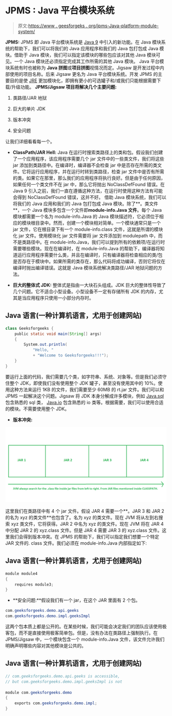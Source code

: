 # JPMS : Java 平台模块系统

> 原文:[https://www . geesforgeks . org/jpms-Java-platform-module-system/](https://www.geeksforgeeks.org/jpms-java-platform-module-system/)

**JPMS:** JPMS 即 Java 平台模块系统是 [Java 9](https://www.geeksforgeeks.org/Java-9-features-with-examples/) 中引入的新功能。在 Java 模块系统的帮助下，我们可以将我们的 Java 应用程序和我们的 Java 包打包成 Java 模块。借助于 Java 模块，我们可以指定该模块的哪些包应该对其他 Java 模块可见。一个 Java 模块还必须指定完成其工作所需的其他 Java 模块。
Java 平台模块系统有时也被称为 **Java 拼图**或**项目拼图**视情况而定。Jigsaw 是开发过程中内部使用的项目名称。后来 Jigsaw 更名为 Java 平台模块系统。开发 JPMS 的主要目的是使 [JRE](https://www.geeksforgeeks.org/differences-jdk-jre-jvm/) 更加模块化，即拥有更小的可选罐子和/或我们只能根据需要下载/升级功能。
**JPMS/Jigsaw 项目将解决几个主要问题:**

1.  类路径/JAR 地狱

2.  巨大的单片 JDK

3.  版本冲突

4.  安全问题

让我们详细看看每一个。

*   **ClassPath/JAR Hell:** Java 在运行时搜索类路径上的类和包。假设我们创建了一个应用程序，该应用程序需要几个 jar 文件中的一些类文件，我们将这些 jar 添加到类路径中。在编译时，编译器不会检查 jar 中是否存在所需的类文件。它将运行应用程序，并在运行时转到类路径，检查 jar 文件中是否有所需的类。如果它在那里，那么我们的应用程序将执行良好。但是由于任何原因，如果任何一个类文件不在 jar 中，那么它将抛出 NoClassDefFound 错误。在 Java 9 引入之前，我们一直在遵循这种方法，在运行时使用这种方法有可能会得到 NoClassDefFound 错误，这并不好。
    借助 Java 模块系统，我们可以将我们的 Java 应用和我们的 Java 包打包成 Java 模块。除了**。类文件**，一个 Java 模块多包含一个文件即**module-info.Java 文件**。每个 Java 模块都需要一个名为 module-info.Java 的 Java 模块描述符，它必须位于相应的模块根目录中。然而，创建一个模块相对简单。一个模块通常只是一个 jar 文件，它在根目录下有一个 module-info.class 文件，这就是所谓的模块化 jar 文件。使用模块化 jar 文件需要将 jar 文件添加到 modulepath 中，而不是类路径中。在 module-info.Java，我们可以提到所有的依赖项/在运行时需要哪些模块。现在在编译时，在 module-info.Java 的帮助下，编译器将知道运行应用程序需要什么类，并且在编译时，只有编译器将检查相应的类/包是否存在于模块中。如果所需的类存在，那么代码将成功编译，否则它将仅在编译时抛出编译错误。这就是 Java 模块系统解决类路径/JAR 地狱问题的方法。

*   **巨大的整体式 JDK:** 整体式是指由一大块石头组成。JDK 巨大的整体性导致了几个问题。它不适合小型设备。小型设备不一定有存储所有 JDK 的内存，尤其是当应用程序只使用一小部分内存时。

## Java 语言(一种计算机语言，尤用于创建网站)

```java
class Geeksforgeeks {
    public static void main(String[] args)
    {
        System.out.println(
            "Hello, "
            + "Welcome to Geeksforgeeks!!!");
    }
}
```

要运行上面的代码，我们需要几个类，如字符串、系统、对象等。但是我们必须守住整个 JDK，即使我们没有使用整个 JDK 罐子，甚至没有使用其中的 10%。使用这种方法来运行 1KB 的文件，我们需要至少 60MB 的 rt.jar 文件。我们可以和 JPMS 一起解决这个问题。Jigsaw 将 JDK 本身分解成许多模块，例如 [Java.sql](https://www.geeksforgeeks.org/tag/java-sql-package/) 包含熟悉的 sql 类， [Java.io](https://www.geeksforgeeks.org/java-io-packag/) 包含熟悉的 io 类等。根据需要，我们可以使用合适的模块。不需要使用整个 JDK。

*   **版本冲突:**

![](img/7af6b364c7e3aa1330fcd5dd94d2b34f.png)

这里我们在类路径中有 4 个 jar 文件。假设 JAR 4 需要一个**。JAR 3 和 JAR 2 的名为 xyz 的类文件**也包含了。名为 xyz 的类文件。现在 JVM 将从左到右搜索 xyz 类文件，它将获得。JAR 2 中名为 xyz 的类文件。现在 JVM 将在 JAR 4 中分配 JAR 2 的 xyz.class 文件。但是 JAR 4 需要 JAR 3 的 xyz.class 文件。这里我们会得到版本冲突。在 JPMS 的帮助下，我们可以指定我们想要一个特定 JAR 文件的. class 文件。我们必须在 module-info.Java 内部指定如下:

## Java 语言(一种计算机语言，尤用于创建网站)

```java
module module4
{
    requires module3;
}
```

*   **安全问题:**假设我们有一个 jar，在这个 JAR 里面有 2 个包。

```java
com.geeksforgeeks.demo.api.geeks
com.geeksforgeeks.demo.impl.geeksImpl
```

这两个包本质上都是公开的。在某些时候，我们可能会决定我们的团队应该使用极客包，而不是直接使用极客简单包。但是，没有办法在类路径上强制执行。在 JPMS/Jigsaw 中，一个模块包含一个 module-info.Java 文件，该文件允许我们明确声明哪些内容对其他模块是公共的。

## Java 语言(一种计算机语言，尤用于创建网站)

```java
// com.geeksforgeeks.demo.api.geeks is accessible,
// but com.geeksforgeeks.demo.impl.geeksImpl is not

module com.geeksforgeeks.demo
{
    exports com.geeksforgeeks.demo.impl;
}
```